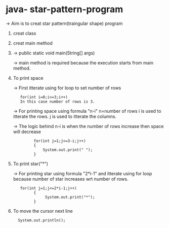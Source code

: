 # java- star-pattern-program
-> Aim is to creat star pattern(traingular shape) program
1. creat class 
2. creat main method
3. 
   -> public static void main(String[] args)
   
   -> main method is required because the execution starts from main method.
3. To print space
 
   -> First itterate using for loop to set number of rows
   
          for(int i=0;i<=3;i++)
          In this case number of rows is 3.
	  
   -> For printing space using formula "n-i"
          n=number of rows
          i is used to itterate the rows.
          j is used to itterate the columns.
	  
   -> The logic behind n-i is when the number of rows increase then space will decrease
   
		     	for(int j=1;j<=3-i;j++)
		    	{
				    System.out.print(" ");
		    	}  
4. To print star("*")
 
   -> For printing star using formula "2*i-1" and itterate using for loop because number of star increases wrt number of rows.
   
          for(int j=1;j<=2*i-1;j++)
			    {
				     System.out.print("*");
		     	}
			
 5. To move the cursor next line 

          System.out.println();
